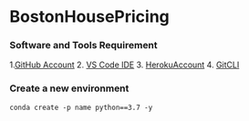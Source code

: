# BostonHousePricing


### Software and Tools Requirement

1.[GitHub Account](https://github.com)
2. [VS Code IDE](https://code.visualstudio.com/)
3. [HerokuAccount](https://heroku.com)
4. [GitCLI](https://git-scm.com/book/en/v2/)


### Create a new environment

```
conda create -p name python==3.7 -y 
```